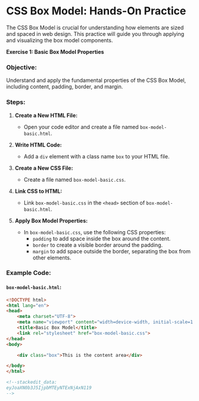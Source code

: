 # **CSS Box Model: Hands-On Practice**

The CSS Box Model is crucial for understanding how elements are sized and spaced in web design. This practice will guide you through applying and visualizing the box model components.

 **Exercise 1: Basic Box Model Properties**

### **Objective:**
Understand and apply the fundamental properties of the CSS Box Model, including content, padding, border, and margin.

### **Steps:**

1. **Create a New HTML File:**
   - Open your code editor and create a file named `box-model-basic.html`.

2. **Write HTML Code:**
   - Add a `div` element with a class name `box` to your HTML file.

3. **Create a New CSS File:**
   - Create a file named `box-model-basic.css`.

4. **Link CSS to HTML:**
   - Link `box-model-basic.css` in the `<head>` section of `box-model-basic.html`.

5. **Apply Box Model Properties:**
   - In `box-model-basic.css`, use the following CSS properties:
     - `padding` to add space inside the box around the content.
     - `border` to create a visible border around the padding.
     - `margin` to add space outside the border, separating the box from other elements.

### **Example Code:**

#### `box-model-basic.html`:
```html
<!DOCTYPE html>
<html lang="en">
<head>
    <meta charset="UTF-8">
    <meta name="viewport" content="width=device-width, initial-scale=1.0">
    <title>Basic Box Model</title>
    <link rel="stylesheet" href="box-model-basic.css">
</head>
<body>

    <div class="box">This is the content area</div>

</body>
</html>

<!--stackedit_data:
eyJoaXN0b3J5IjpbMTEyNTExNjAxN119
-->